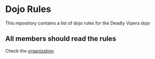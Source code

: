 Dojo Rules
==========

This repository contains a list of dojo rules for the Deadly Vipers dojo

## All members should read the rules

Check the [organization](https://github.com/deadlyvipers)
